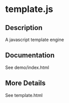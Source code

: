 template.js
===========

Description
-----------

A javascript template engine

Documentation
-------------

See demo/index.html

More Details
------------

See template.html

